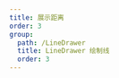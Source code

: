 ```yaml
---
title: 展示距离
order: 3
group: 
  path: /LineDrawer
  title: LineDrawer 绘制线
  order: 3
---
```


<code src="./distance.tsx" compact="true" defaultShowCode="true"></code>
